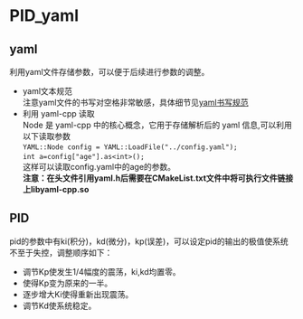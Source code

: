 # PID_yaml
## yaml
利用yaml文件存储参数，可以便于后续进行参数的调整。
* yaml文本规范  
注意yaml文件的书写对空格非常敏感，具体细节见[yaml书写规范](https://blog.csdn.net/liukuan73/article/details/78031693)  
* 利用 yaml-cpp 读取  
Node 是 yaml-cpp 中的核心概念，它用于存储解析后的 yaml 信息,可以利用以下读取参数  
`YAML::Node config = YAML::LoadFile("../config.yaml");`  
`int a=config["age"].as<int>();`  
这样可以读取config.yaml中的age的参数。  
**注意：在头文件引用yaml.h后需要在CMakeList.txt文件中将可执行文件链接上libyaml-cpp.so**
##  PID
pid的参数中有ki(积分)，kd(微分)，kp(误差)，可以设定pid的输出的极值使系统不至于失控，调整顺序如下：  
* 调节Kp使发生1/4幅度的震荡，ki,kd均置零。  
* 使得Kp变为原来的一半。  
* 逐步增大Ki使得重新出现震荡。  
* 调节Kd使系统稳定。
